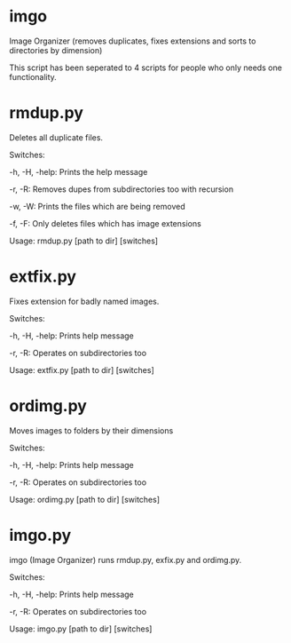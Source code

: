 imgo
====

Image Organizer (removes duplicates, fixes extensions and sorts to directories by dimension)


This script has been seperated to 4 scripts for people who only needs one functionality.


rmdup.py
====

Deletes all duplicate files.

Switches:

-h, -H, -help: Prints the help message

-r, -R: Removes dupes from subdirectories too with recursion

-w, -W: Prints the files which are being removed

-f, -F: Only deletes files which has image extensions


Usage:
rmdup.py [path to dir] [switches]


extfix.py
====

Fixes extension for badly named images.

Switches:

-h, -H, -help: Prints help message

-r, -R: Operates on subdirectories too

Usage:
extfix.py [path to dir] [switches]


ordimg.py
====

Moves images to folders by their dimensions

Switches:

-h, -H, -help: Prints help message

-r, -R: Operates on subdirectories too

Usage:
ordimg.py [path to dir] [switches]


imgo.py
====

imgo (Image Organizer)
runs rmdup.py, exfix.py and ordimg.py.

Switches:

-h, -H, -help: Prints help message

-r, -R: Operates on subdirectories too

Usage:
imgo.py [path to dir] [switches]
